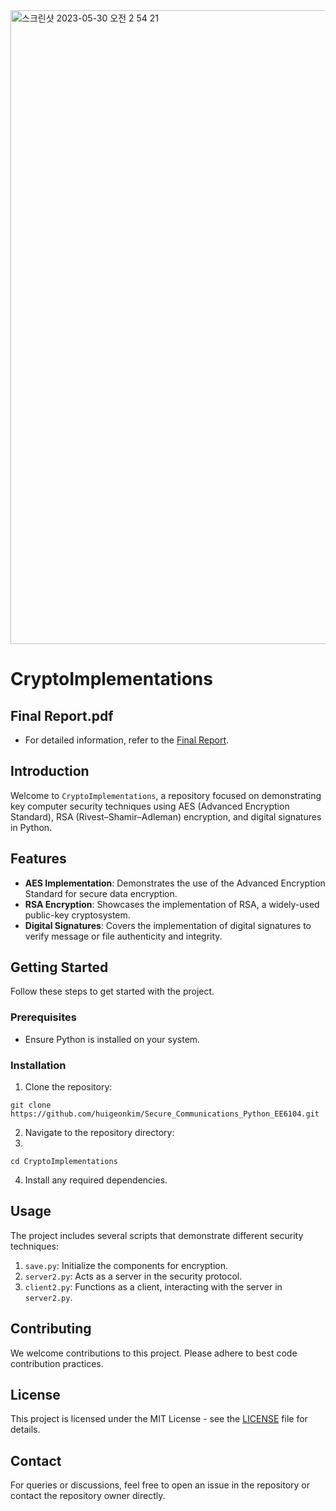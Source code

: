 <img width="1014" alt="스크린샷 2023-05-30 오전 2 54 21" src="https://github.com/huigeonkim/Security/assets/127160318/d0799e15-becd-4a59-b417-21f34531673f">

# CryptoImplementations

## Final Report.pdf
- For detailed information, refer to the [Final Report](https://drive.google.com/file/d/1f83Y5704DL694mjadM2tzaPAhEgBFNqc/view?usp=sharing).

## Introduction
Welcome to `CryptoImplementations`, a repository focused on demonstrating key computer security techniques using AES (Advanced Encryption Standard), RSA (Rivest–Shamir–Adleman) encryption, and digital signatures in Python.

## Features
- **AES Implementation**: Demonstrates the use of the Advanced Encryption Standard for secure data encryption.
- **RSA Encryption**: Showcases the implementation of RSA, a widely-used public-key cryptosystem.
- **Digital Signatures**: Covers the implementation of digital signatures to verify message or file authenticity and integrity.

## Getting Started
Follow these steps to get started with the project.

### Prerequisites
- Ensure Python is installed on your system.

### Installation
1. Clone the repository:

`git clone https://github.com/huigeonkim/Secure_Communications_Python_EE6104.git`

2. Navigate to the repository directory:
3. 
`cd CryptoImplementations`

4. Install any required dependencies.

## Usage
The project includes several scripts that demonstrate different security techniques:
1. `save.py`: Initialize the components for encryption.
2. `server2.py`: Acts as a server in the security protocol.
3. `client2.py`: Functions as a client, interacting with the server in `server2.py`.

## Contributing
We welcome contributions to this project. Please adhere to best code contribution practices.

## License
This project is licensed under the MIT License - see the [LICENSE](LICENSE.md) file for details.

## Contact
For queries or discussions, feel free to open an issue in the repository or contact the repository owner directly.

